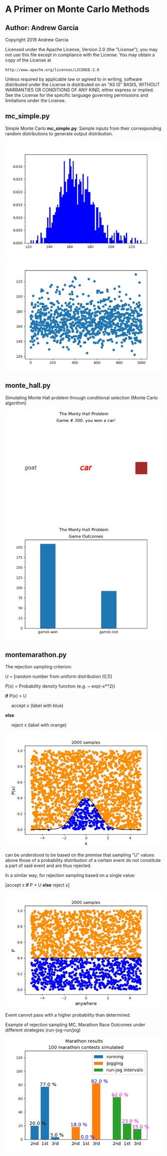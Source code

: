 # A Primer on Monte Carlo Methods
## Author: Andrew Garcia

Copyright 2019 Andrew Garcia

Licensed under the Apache License, Version 2.0 (the "License");
you may not use this file except in compliance with the License.
You may obtain a copy of the License at

    http://www.apache.org/licenses/LICENSE-2.0

Unless required by applicable law or agreed to in writing, software
distributed under the License is distributed on an "AS IS" BASIS,
WITHOUT WARRANTIES OR CONDITIONS OF ANY KIND, either express or implied.
See the License for the specific language governing permissions and
limitations under the License.

## mc_simple.py
Simple Monte Carlo **mc_simple.py**: Sample inputs from their corresponding random distributions to generate output distribution.

![Screenshot](mc_simple_Figure_1.png)
![Screenshot](mc_simple_Figure_2.png)

## monte_hall.py
Simulating Monte Hall problem through conditional selection (Monte Carlo algorithm)

![Screenshot](montehall_Figure_1.png)
![Screenshot](montehall_Figure_2.png)

## montemarathon.py
The rejection sampling criterion:


U = [random number from uniform distribution (0,1)]

P(x) = Probability density function (e.g. ~ exp(-x**2))

**if** P(x) > U

&nbsp;&nbsp;&nbsp;&nbsp;&nbsp;accept x (label with blue)

**else**

&nbsp;&nbsp;&nbsp;&nbsp;&nbsp;reject x (label with orange)


![Screenshot](rejs_Figure_1.png)

can be understood to be based on the premise that sampling "U" values above those of a probability distribution of a certain event do not constitute a part of said event and are thus rejected.

In a similar way, for rejection sampling based on a single value:


[accept x **if** P > U **else** reject x]

![Screenshot](rejs_Figure_2.png)

Event cannot pass with a higher probability than determined.

Example of rejection sampling MC, Marathon Race Outcomes under different strategies (run-jog-run/jog)

![Screenshot](montemarathon_Figure_1.png)
